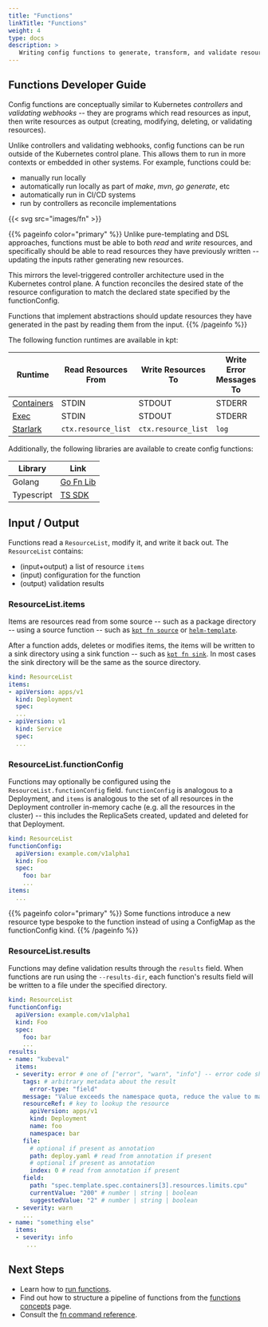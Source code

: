 ```yaml
---
title: "Functions"
linkTitle: "Functions"
weight: 4
type: docs
description: >
   Writing config functions to generate, transform, and validate resources.
---
```


## Functions Developer Guide

Config functions are conceptually similar to Kubernetes _controllers_ and
_validating webhooks_ -- they are programs which read resources as input, then
write resources as output (creating, modifying, deleting, or validating
resources).

Unlike controllers and validating webhooks, config functions can be run outside
of the Kubernetes control plane. This allows them to run in more contexts or
embedded in other systems. For example, functions could be:

- manually run locally
- automatically run locally as part of _make_, _mvn_, _go generate_, etc
- automatically run in CI/CD systems
- run by controllers as reconcile implementations

{{< svg src="images/fn" >}}

{{% pageinfo color="primary" %}}
Unlike pure-templating and DSL approaches, functions must be able to both
_read_ and _write_ resources, and specifically should be able to read resources
they have previously written -- updating the inputs rather generating new
resources.

This mirrors the level-triggered controller architecture used in the Kubernetes
control plane. A function reconciles the desired state of the resource
configuration to match the declared state specified by the functionConfig.

Functions that implement abstractions should update resources they have
generated in the past by reading them from the input.
{{% /pageinfo %}}

The following function runtimes are available in kpt:

| Runtime      | Read Resources From | Write Resources To  | Write Error Messages To | Validation Failure | Maturity |
| ------------ | ------------------- | ------------------- | ----------------------- | ------------------ | -------- |
| [Containers] | STDIN               | STDOUT              | STDERR                  | Exit Code          | Beta     |
| [Exec]       | STDIN               | STDOUT              | STDERR                  | Exit Code          | Alpha    |
| [Starlark]   | `ctx.resource_list` | `ctx.resource_list` | `log`                   | Exit Code          | Alpha    |

Additionally, the following libraries are available to create config functions:

| Library    | Link        |
| ---------- | ----------- |
| Golang     | [Go Fn Lib] |
| Typescript | [TS SDK]    |

## Input / Output

Functions read a `ResourceList`, modify it, and write it back out. The
`ResourceList` contains:

- (input+output) a list of resource `items`
- (input) configuration for the function
- (output) validation results

### ResourceList.items

Items are resources read from some source -- such as a package directory --
using a source function -- such as [`kpt fn source`] or [`helm-template`].

After a function adds, deletes or modifies items, the items will be written to
a sink directory using a sink function -- such as [`kpt fn sink`]. In most
cases the sink directory will be the same as the source directory.

```yaml
kind: ResourceList
items:
- apiVersion: apps/v1
  kind: Deployment
  spec:
  ...
- apiVersion: v1
  kind: Service
  spec:
  ...
```

### ResourceList.functionConfig

Functions may optionally be configured using the `ResourceList.functionConfig`
field. `functionConfig` is analogous to a Deployment, and `items` is analogous
to the set of all resources in the Deployment controller in-memory cache (e.g.
all the resources in the cluster) -- this includes the ReplicaSets created,
updated and deleted for that Deployment.

```yaml
kind: ResourceList
functionConfig:
  apiVersion: example.com/v1alpha1
  kind: Foo
  spec:
    foo: bar
    ...
items:
  ...
```

{{% pageinfo color="primary" %}}
Some functions introduce a new resource type bespoke to the function instead of
using a ConfigMap as the functionConfig kind.
{{% /pageinfo %}}

### ResourceList.results

Functions may define validation results through the `results` field. When
functions are run using the `--results-dir`, each function's results field will
be written to a file under the specified directory.

```yaml
kind: ResourceList
functionConfig:
  apiVersion: example.com/v1alpha1
  kind: Foo
  spec:
    foo: bar
    ...
results:
- name: "kubeval"
  items:
  - severity: error # one of ["error", "warn", "info"] -- error code should be non-0 if there are 1 or more errors
    tags: # arbitrary metadata about the result
      error-type: "field"
    message: "Value exceeds the namespace quota, reduce the value to make the pod schedulable"
    resourceRef: # key to lookup the resource
      apiVersion: apps/v1
      kind: Deployment
      name: foo
      namespace: bar
    file:
      # optional if present as annotation
      path: deploy.yaml # read from annotation if present
      # optional if present as annotation
      index: 0 # read from annotation if present
    field:
      path: "spec.template.spec.containers[3].resources.limits.cpu"
      currentValue: "200" # number | string | boolean
      suggestedValue: "2" # number | string | boolean
  - severity: warn
    ...
- name: "something else"
  items:
  - severity: info
     ...
```

## Next Steps

- Learn how to [run functions].
- Find out how to structure a pipeline of functions from the
  [functions concepts] page.
- Consult the [fn command reference].

[Containers]: ./container
[Starlark]: ./starlark
[Exec]: ./exec
[Go Fn Lib]: ./golang/
[TS SDK]: ./ts/
[`kpt fn source`]: ../../../reference/fn/source/
[`helm-template`]: https://gcr.io/kpt-functions/helm-template/
[`kpt fn sink`]: ../../../reference/fn/sink/
[run functions]: ../../consumer/function/
[functions concepts]: ../../../concepts/functions/
[fn command reference]: ../../../reference/fn/

